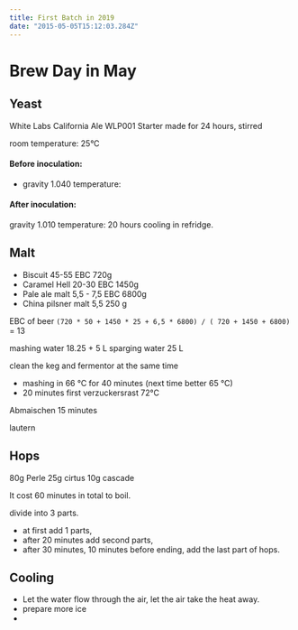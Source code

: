 ```yaml
---
title: First Batch in 2019
date: "2015-05-05T15:12:03.284Z"
---
```

# Brew Day in May

## Yeast
 
White Labs California Ale WLP001
Starter made for 24 hours, stirred

room temperature: 25&deg;C

#### Before inoculation:
* gravity 1.040
 temperature:
 

#### After inoculation:
gravity 1.010
temperature:
20 hours cooling in refridge.


## Malt

* Biscuit 45-55 EBC 720g
* Caramel Hell 20-30 EBC 1450g
* Pale ale malt 5,5 - 7,5 EBC 6800g
* China pilsner malt 5,5 250 g

EBC of beer `(720 * 50 + 1450 * 25 + 6,5 * 6800) / ( 720 + 1450 + 6800)` = 13

mashing water 18.25  + 5 L
sparging water 25 L

clean the keg and fermentor at the same time

* mashing in 66 &deg;C for 40 minutes (next time better 65 &deg;C)
* 20 minutes first verzuckersrast 72&deg;C

Abmaischen 15 minutes 

lautern

## Hops
80g Perle
25g cirtus
10g cascade

It cost 60 minutes in total to boil.

divide into 3 parts. 
* at first add 1 parts, 
* after 20 minutes add second parts, 
* after 30 minutes, 10 minutes before ending, add the last part of hops. 


## Cooling

* Let the water flow through the air, let the air take the heat away.
* prepare more ice
* 
